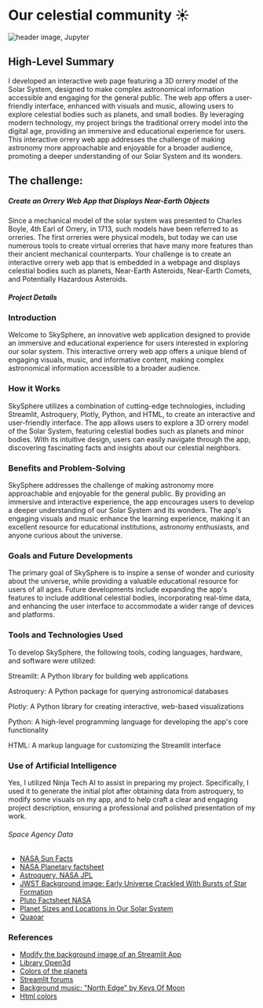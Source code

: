 # Our celestial community ☀️

![header image, Jupyter](https://science.nasa.gov/wp-content/uploads/2023/06/solar-system-illustration-1920x640-2.jpg?w=1920)

## High-Level Summary

I developed an interactive web page featuring a 3D orrery model of the Solar System, designed to make complex astronomical information accessible and engaging for the general public. The web app offers a user-friendly interface, enhanced with visuals and music, allowing users to explore celestial bodies such as planets, and small bodies. By leveraging modern technology, my project brings the traditional orrery model into the digital age, providing an immersive and educational experience for users. This interactive orrery web app addresses the challenge of making astronomy more approachable and enjoyable for a broader audience, promoting a deeper understanding of our Solar System and its wonders.

## The challenge:

##### Create an Orrery Web App that Displays Near-Earth Objects

Since a mechanical model of the solar system was presented to Charles Boyle, 4th Earl of Orrery, in 1713, such models have been referred to as orreries. The first orreries were physical models, but today we can use numerous tools to create virtual orreries that have many more features than their ancient mechanical counterparts. Your challenge is to create an interactive orrery web app that is embedded in a webpage and displays celestial bodies such as planets, Near-Earth Asteroids, Near-Earth Comets, and Potentially Hazardous Asteroids.

##### Project Details

### Introduction

Welcome to SkySphere, an innovative web application designed to provide an immersive and educational experience for users interested in exploring our solar system. This interactive orrery web app offers a unique blend of engaging visuals, music, and informative content, making complex astronomical information accessible to a broader audience.

### How it Works

SkySphere utilizes a combination of cutting-edge technologies, including Streamlit, Astroquery, Plotly, Python, and HTML, to create an interactive and user-friendly interface. The app allows users to explore a 3D orrery model of the Solar System, featuring celestial bodies such as planets and minor bodies. With its intuitive design, users can easily navigate through the app, discovering fascinating facts and insights about our celestial neighbors.

### Benefits and Problem-Solving

SkySphere addresses the challenge of making astronomy more approachable and enjoyable for the general public. By providing an immersive and interactive experience, the app encourages users to develop a deeper understanding of our Solar System and its wonders. The app's engaging visuals and music enhance the learning experience, making it an excellent resource for educational institutions, astronomy enthusiasts, and anyone curious about the universe.

### Goals and Future Developments

The primary goal of SkySphere is to inspire a sense of wonder and curiosity about the universe, while providing a valuable educational resource for users of all ages. Future developments include expanding the app's features to include additional celestial bodies, incorporating real-time data, and enhancing the user interface to accommodate a wider range of devices and platforms.

### Tools and Technologies Used

To develop SkySphere, the following tools, coding languages, hardware, and software were utilized:

Streamlit: A Python library for building web applications

Astroquery: A Python package for querying astronomical databases

Plotly: A Python library for creating interactive, web-based visualizations

Python: A high-level programming language for developing the app's core functionality

HTML: A markup language for customizing the Streamlit interface

### Use of Artificial Intelligence

Yes, I utilized Ninja Tech AI to assist in preparing my project. Specifically, I used it to generate the initial plot after obtaining data from astroquery, to modify some visuals on my app, and to help craft a clear and engaging project description, ensuring a professional and polished presentation of my work.

###### Space Agency Data

- [NASA Sun Facts](https://science.nasa.gov/sun/facts/)
- [NASA Planetary factsheet](https://nssdc.gsfc.nasa.gov/planetary/factsheet/)
- [Astroquery, NASA JPL](https://astroquery.readthedocs.io/en/latest/jplhorizons/jplhorizons.html#overview)
- [JWST Background image: Early Universe Crackled With Bursts of Star Formation](https://www.flickr.com/photos/nasawebbtelescope/52952930671/in/album-72177720305127361)
- [Pluto Factsheet NASA](https://nssdc.gsfc.nasa.gov/planetary/factsheet/plutofact.html)
- [Planet Sizes and Locations in Our Solar System](https://science.nasa.gov/solar-system/planet-sizes-and-locations-in-our-solar-system/)
- [Quaoar](https://science.nasa.gov/resource/quaoar/)

### References

- [Modify the background image of an Streamlit App](https://www.youtube.com/watch?v=pyWqw5yCNdo)
- [Library Open3d](https://www.open3d.org/docs/release/index.html)
- [Colors of the planets](https://www.arclab.com/en/kb/htmlcss/html-css-color-names-rgb-rgba-hex-hsl-hsla.html)
- [Streamlit forums](https://discuss.streamlit.io/)
- [Background music: "North Edge" by Keys Of Moon](https://www.youtube.com/watch?v=smWb8dj1Jgs)
- [Html colors](https://www.arclab.com/en/kb/htmlcss/html-css-color-names-rgb-rgba-hex-hsl-hsla.html)

## 
